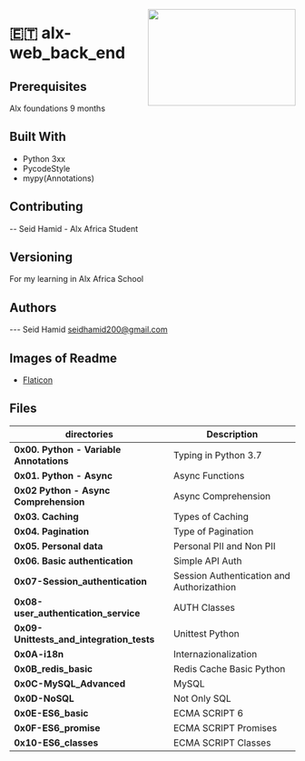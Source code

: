 <p>
<img width="260" height="170" src="https://image.flaticon.com/icons/svg/1137/1137130.svg" align="right" >
</p>

# :ethiopia: alx-web_back_end

## Prerequisites

Alx foundations 9 months

## Built With

- Python 3xx
- PycodeStyle
- mypy(Annotations)

## Contributing

-- Seid Hamid - Alx Africa Student

## Versioning

For my learning in Alx Africa School

## Authors

--- Seid Hamid seidhamid200@gmail.com

## Images of Readme

- [Flaticon](https://www.flaticon.es/)

## Files

| directories                              | Description                               |
| ---------------------------------------- | ----------------------------------------- |
| **0x00. Python - Variable Annotations**  | Typing in Python 3.7                      |
| **0x01. Python - Async**                 | Async Functions                           |
| **0x02 Python - Async Comprehension**    | Async Comprehension                       |
| **0x03. Caching**                        | Types of Caching                          |
| **0x04. Pagination**                     | Type of Pagination                        |
| **0x05. Personal data**                  | Personal PII and Non PII                  |
| **0x06. Basic authentication**           | Simple API Auth                           |
| **0x07-Session_authentication**          | Session Authentication and Authorizathion |
| **0x08-user_authentication_service**     | AUTH Classes                              |
| **0x09-Unittests_and_integration_tests** | Unittest Python                           |
| **0x0A-i18n**                            | Internazionalization                      |
| **0x0B_redis_basic**                     | Redis Cache Basic Python                  |
| **0x0C-MySQL_Advanced**                  | MySQL                                     |
| **0x0D-NoSQL**                           | Not Only SQL                              |
| **0x0E-ES6_basic**                       | ECMA SCRIPT 6                             |
| **0x0F-ES6_promise**                     | ECMA SCRIPT Promises                      |
| **0x10-ES6_classes**                     | ECMA SCRIPT Classes                       |
